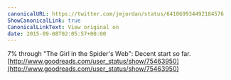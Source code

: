 ```yaml
---
canonicalURL: https://twitter.com/jmjordan/status/641069934492184576
ShowCanonicalLink: true
CanonicalLinkText: View original on
date: 2015-09-08T02:05:57+00:00
---
```

7% through "The Girl in the Spider's Web": Decent start so far. [http://www.goodreads.com/user_status/show/75463950](http://www.goodreads.com/user_status/show/75463950)